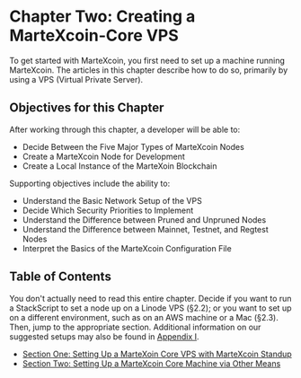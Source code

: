 # Chapter Two: Creating a MarteXcoin-Core VPS

To get started with MarteXcoin, you first need to set up a machine running MarteXcoin. The articles in this chapter describe how to do so, primarily by using a VPS (Virtual Private Server).

## Objectives for this Chapter

After working through this chapter, a developer will be able to:

   * Decide Between the Five Major Types of MarteXcoin Nodes
   * Create a MarteXcoin Node for Development
   * Create a Local Instance of the MarteXoin Blockchain

Supporting objectives include the ability to:

   * Understand the Basic Network Setup of the VPS
   * Decide Which Security Priorities to Implement
   * Understand the Difference between Pruned and Unpruned Nodes
   * Understand the Difference between Mainnet, Testnet, and Regtest Nodes
   * Interpret the Basics of the MarteXcoin Configuration File
   
## Table of Contents

You don't actually need to read this entire chapter. Decide if you want to run a StackScript to set a node up on a Linode VPS (§2.2); or you want to set up on a different environment, such as on an AWS machine or a Mac (§2.3). Then, jump to the appropriate section. Additional information on our suggested setups may also be found in [Appendix I](A1_0_Understanding_MarteXcoin_Standup.md).

   * [Section One: Setting Up a MarteXoin Core VPS with MarteXcoin Standup](02_1_Setting_Up_a_MarteXcoin-Core_VPS_with_StackScript.md)
   * [Section Two: Setting Up a MarteXcoin Core Machine via Other Means](02_2_Setting_Up_MarteXcoin_Core_Other.md)
